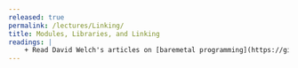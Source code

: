 ```yaml
---
released: true
permalink: /lectures/Linking/
title: Modules, Libraries, and Linking
readings: |
    + Read David Welch's articles on [baremetal programming](https://github.com/dwelch67/raspberrypi/tree/master/baremetal) and [bss data](https://github.com/dwelch67/raspberrypi/tree/master/bssdata).
---
```




